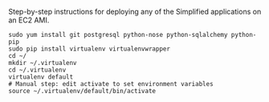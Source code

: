 Step-by-step instructions for deploying any of the Simplified applications on an EC2 AMI.

```
sudo yum install git postgresql python-nose python-sqlalchemy python-pip
sudo pip install virtualenv virtualenvwrapper
cd ~/
mkdir ~/.virtualenv
cd ~/.virtualenv
virtualenv default
# Manual step: edit activate to set environment variables
source ~/.virtualenv/default/bin/activate
```